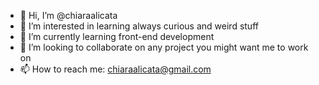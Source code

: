 - 👋 Hi, I’m @chiaraalicata
- 👀 I’m interested in learning always curious and weird stuff
- 🌱 I’m currently learning front-end development 
- 💞️ I’m looking to collaborate on any project you might want me to work on
- 📫 How to reach me: chiaraalicata@gmail.com

<!---
chiaraalicata/chiaraalicata is a ✨ special ✨ repository because its `README.md` (this file) appears on your GitHub profile.
You can click the Preview link to take a look at your changes.
--->
